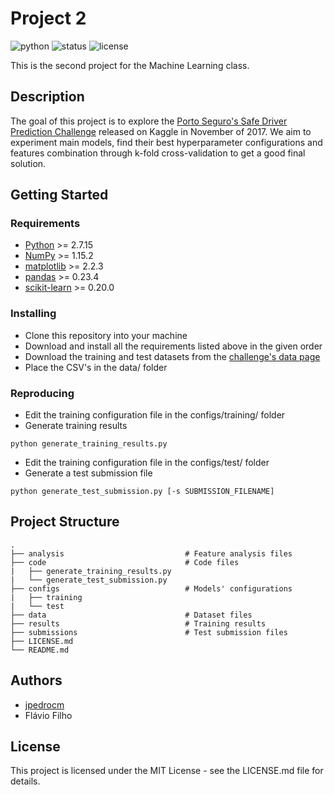 # Project 2

![python](https://img.shields.io/badge/python-2.7-blue.svg)
![status](https://img.shields.io/badge/status-in%20progress-yellow.svg)
![license](https://img.shields.io/badge/license-MIT-green.svg)

This is the second project for the Machine Learning class.

## Description

The goal of this project is to explore the [Porto Seguro's Safe Driver Prediction Challenge](https://www.kaggle.com/c/porto-seguro-safe-driver-prediction/) released on Kaggle in November of 2017. We aim to experiment main models, find their best hyperparameter configurations and features combination through k-fold cross-validation to get a good final solution.

## Getting Started

### Requirements

* [Python](https://www.python.org/) >= 2.7.15
* [NumPy](http://www.numpy.org/) >= 1.15.2
* [matplotlib](https://matplotlib.org/) >= 2.2.3
* [pandas](https://pandas.pydata.org/) >= 0.23.4
* [scikit-learn](http://scikit-learn.org/stable/) >= 0.20.0


### Installing

* Clone this repository into your machine
* Download and install all the requirements listed above in the given order
* Download the training and test datasets from the [challenge's data page](https://www.kaggle.com/c/porto-seguro-safe-driver-prediction/data)
* Place the CSV's in the data/ folder

### Reproducing

* Edit the training configuration file in the configs/training/ folder
* Generate training results
```
python generate_training_results.py
```
* Edit the training configuration file in the configs/test/ folder
* Generate a test submission file
```
python generate_test_submission.py [-s SUBMISSION_FILENAME]
```


## Project Structure

    .
    ├── analysis                           # Feature analysis files   
    ├── code                               # Code files
    |   ├── generate_training_results.py
    |   └── generate_test_submission.py
    ├── configs                            # Models' configurations
    |   ├── training
    |   └── test
    ├── data                               # Dataset files
    ├── results                            # Training results
    ├── submissions                        # Test submission files
    ├── LICENSE.md
    └── README.md

## Authors

* [jpedrocm](https://github.com/jpedrocm)
* Flávio Filho

## License

This project is licensed under the MIT License - see the LICENSE.md file for details.